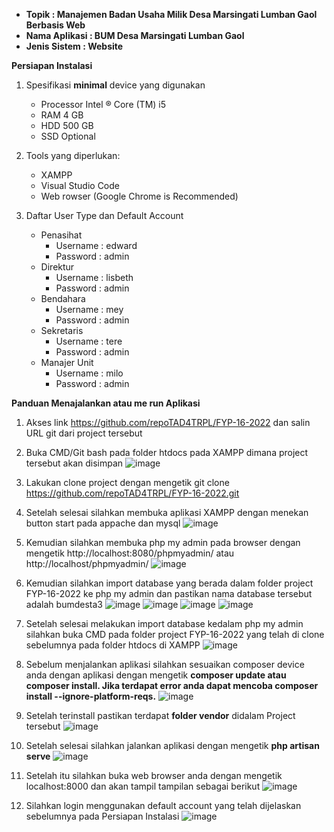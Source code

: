- **Topik 		    : Manajemen Badan Usaha Milik Desa Marsingati Lumban Gaol Berbasis Web**
- **Nama Aplikasi   : BUM Desa Marsingati Lumban Gaol**
- **Jenis Sistem	: Website**

**Persiapan Instalasi**

1.	Spesifikasi **minimal** device yang digunakan
    - Processor	Intel ® Core (TM) i5
    - RAM	4 GB
    - HDD	500 GB
    - SSD	Optional

2.	Tools yang diperlukan:
    - XAMPP
    - Visual Studio Code
    - Web rowser (Google Chrome is Recommended)
    
3.	Daftar User Type dan Default Account
    - Penasihat
        - Username	: edward
        - Password	: admin
    - Direktur
        - Username	: lisbeth
        - Password	: admin
    - Bendahara
        - Username	: mey
        - Password	: admin
    - Sekretaris
        - Username	: tere
        - Password	: admin
    - Manajer Unit
        - Username	: milo
        - Password	: admin

**Panduan Menajalankan atau me run Aplikasi**

1.	Akses link https://github.com/repoTAD4TRPL/FYP-16-2022 dan salin URL git dari project tersebut
2.	Buka CMD/Git bash pada folder htdocs pada XAMPP dimana project tersebut akan disimpan
    ![image](https://user-images.githubusercontent.com/68834482/183574049-3da704fa-404e-40a1-b5d4-c9a158a95900.png)
 
3.	Lakukan clone project dengan mengetik git clone https://github.com/repoTAD4TRPL/FYP-16-2022.git
4.  Setelah selesai silahkan membuka aplikasi XAMPP dengan menekan button start pada appache dan mysql
    ![image](https://user-images.githubusercontent.com/68834482/183574083-d5d83625-ee31-4e6a-a33f-f1bde71bf4a6.png)

5.	Kemudian silahkan membuka php my admin pada browser dengan mengetik http://localhost:8080/phpmyadmin/ atau http://localhost/phpmyadmin/
    ![image](https://user-images.githubusercontent.com/68834482/183574114-f8377b42-c3b9-4a49-af08-b3b79bfed685.png)
 
6.	Kemudian silahkan import database yang berada dalam folder project FYP-16-2022 ke php my admin dan pastikan nama database tersebut adalah bumdesta3
    ![image](https://user-images.githubusercontent.com/68834482/183573841-167d997c-a085-44b5-b34a-9ec8b52ab444.png)
    ![image](https://user-images.githubusercontent.com/68834482/183573857-390ef0b0-8315-4554-a409-8dac84749972.png)
    ![image](https://user-images.githubusercontent.com/68834482/183573866-bd710aad-5425-4ffe-834f-31cf6708055a.png)
    ![image](https://user-images.githubusercontent.com/68834482/183573879-f664916e-e794-4dea-a6fa-252f2ea57a20.png)

7.	Setelah selesai melakukan import database kedalam php my admin silahkan buka CMD pada folder project FYP-16-2022 yang telah di clone sebelumnya pada folder htdocs di XAMPP
    ![image](https://user-images.githubusercontent.com/68834482/183574561-94141034-3344-44d4-afb7-8ab6fd52c57f.png)

8.  Sebelum menjalankan aplikasi silahkan sesuaikan composer device anda dengan aplikasi dengan mengetik **composer update atau composer install. Jika terdapat error anda dapat mencoba composer install --ignore-platform-reqs.**
    ![image](https://user-images.githubusercontent.com/68834482/183573895-71afd964-4556-4b4e-a580-08a70b8a1639.png)
 
9.	Setelah terinstall pastikan terdapat **folder vendor** didalam Project tersebut
    ![image](https://user-images.githubusercontent.com/68834482/183573911-cfe48085-884a-433a-ac21-2919c809b3fa.png)
 
10.	Setelah selesai silahkan jalankan aplikasi dengan mengetik **php artisan serve**
    ![image](https://user-images.githubusercontent.com/68834482/183573926-f852a0ad-d9e9-4cdb-8991-d1a1d3dfc67b.png)
 
11.	Setelah itu silahkan buka web browser anda dengan mengetik localhost:8000 dan akan tampil tampilan sebagai berikut
    ![image](https://user-images.githubusercontent.com/68834482/183573950-36cb975b-f505-420f-afc8-e5d05f1b5ebb.png)
 
12.	Silahkan login menggunakan default account yang telah dijelaskan sebelumnya pada Persiapan Instalasi
    ![image](https://user-images.githubusercontent.com/68834482/183573483-360cefbe-9e3f-407f-a6a5-fe3f1c99b6aa.png)



 
